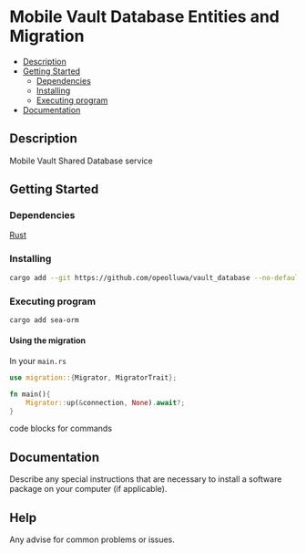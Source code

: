 # Mobile Vault Database Entities and Migration

- [Description](#description)
- [Getting Started](#getting-started)
  - [Dependencies](#dependencies)
  - [Installing](#installing)
  - [Executing program](#executing-program)
- [Documentation](#documentation)

## Description

Mobile Vault Shared Database service

## Getting Started

### Dependencies

[Rust](https://rust-lang.org)

### Installing

```sh
cargo add --git https://github.com/opeolluwa/vault_database --no-default-features
```

### Executing program

```sh
cargo add sea-orm
```

#### Using the migration

In your `main.rs`

```rust
use migration::{Migrator, MigratorTrait};

fn main(){
    Migrator::up(&connection, None).await?;
}
```

code blocks for commands

## Documentation

Describe any special instructions that are necessary to install a software
package on your computer (if applicable).

## Help

Any advise for common problems or issues.
